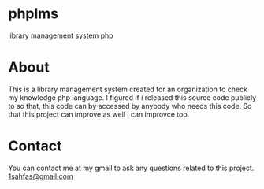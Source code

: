 # phplms
library management system php

# About 
This is a library management system created for an organization to check my knowledge php language.
I figured if i released this source code publicly to so that, this code can by accessed by anybody who needs this code. So that this project can improve as well i can improvce too.

# Contact
You can contact me at my gmail to ask any questions related to this project.
1sahfas@gmail.com
